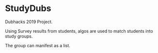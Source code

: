 # StudyDubs

Dubhacks 2019 Project.

Using Survey results from students, algos are used to match students into study groups. 

The group can manifest as a list.
